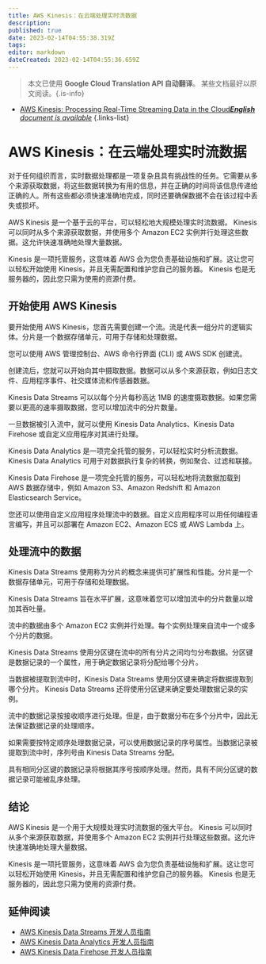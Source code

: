 ```yaml
---
title: AWS Kinesis：在云端处理实时流数据
description: 
published: true
date: 2023-02-14T04:55:38.319Z
tags: 
editor: markdown
dateCreated: 2023-02-14T04:55:36.659Z
---
```


> 本文已使用 **Google Cloud Translation API 自动翻译**。
某些文档最好以原文阅读。{.is-info}



- [AWS Kinesis: Processing Real-Time Streaming Data in the Cloud***English** document is available*](/en/Knowledge-base/Cloud/aws-kinesis-processing-real-time-streaming-data-in-the-cloud)
{.links-list}

      

# AWS Kinesis：在云端处理实时流数据

对于任何组织而言，实时数据处理都是一项复杂且具有挑战性的任务。它需要从多个来源获取数据，将这些数据转换为有用的信息，并在正确的时间将该信息传递给正确的人。所有这些都必须快速准确地完成，同时还要确保数据不会在该过程中丢失或损坏。

AWS Kinesis 是一个基于云的平台，可以轻松地大规模处理实时流数据。 Kinesis 可以同时从多个来源获取数据，并使用多个 Amazon EC2 实例并行处理这些数据。这允许快速准确地处理大量数据。

Kinesis 是一项托管服务，这意味着 AWS 会为您负责基础设施和扩展。这让您可以轻松开始使用 Kinesis，并且无需配置和维护您自己的服务器。 Kinesis 也是无服务器的，因此您只需为使用的资源付费。

## 开始使用 AWS Kinesis

要开始使用 AWS Kinesis，您首先需要创建一个流。流是代表一组分片的逻辑实体。分片是一个数据存储单元，可用于存储和处理数据。

您可以使用 AWS 管理控制台、AWS 命令行界面 (CLI) 或 AWS SDK 创建流。

创建流后，您就可以开始向其中摄取数据。数据可以从多个来源获取，例如日志文件、应用程序事件、社交媒体流和传感器数据。

Kinesis Data Streams 可以以每个分片每秒高达 1MB 的速度摄取数据。如果您需要以更高的速率摄取数据，您可以增加流中的分片数量。

一旦数据被引入流中，就可以使用 Kinesis Data Analytics、Kinesis Data Firehose 或自定义应用程序对其进行处理。

Kinesis Data Analytics 是一项完全托管的服务，可以轻松实时分析流数据。 Kinesis Data Analytics 可用于对数据执行复杂的转换，例如聚合、过滤和联接。

Kinesis Data Firehose 是一项完全托管的服务，可以轻松地将流数据加载到 AWS 数据存储中，例如 Amazon S3、Amazon Redshift 和 Amazon Elasticsearch Service。

您还可以使用自定义应用程序处理流中的数据。自定义应用程序可以用任何编程语言编写，并且可以部署在 Amazon EC2、Amazon ECS 或 AWS Lambda 上。

## 处理流中的数据

Kinesis Data Streams 使用称为分片的概念来提供可扩展性和性能。分片是一个数据存储单元，可用于存储和处理数据。

Kinesis Data Streams 旨在水平扩展，这意味着您可以增加流中的分片数量以增加其吞吐量。

流中的数据由多个 Amazon EC2 实例并行处理。每个实例处理来自流中一个或多个分片的数据。

Kinesis Data Streams 使用分区键在流中的所有分片之间均匀分布数据。分区键是数据记录的一个属性，用于确定数据记录将分配给哪个分片。

当数据被提取到流中时，Kinesis Data Streams 使用分区键来确定将数据提取到哪个分片。 Kinesis Data Streams 还将使用分区键来确定要处理数据记录的实例。

流中的数据记录按接收顺序进行处理。但是，由于数据分布在多个分片中，因此无法保证数据记录的处理顺序。

如果需要按特定顺序处理数据记录，可以使用数据记录的序号属性。当数据记录被提取到流中时，序列号由 Kinesis Data Streams 分配。

具有相同分区键的数据记录将根据其序号按顺序处理。然而，具有不同分区键的数据记录可能被乱序处理。

## 结论

AWS Kinesis 是一个用于大规模处理实时流数据的强大平台。 Kinesis 可以同时从多个来源获取数据，并使用多个 Amazon EC2 实例并行处理这些数据。这允许快速准确地处理大量数据。

Kinesis 是一项托管服务，这意味着 AWS 会为您负责基础设施和扩展。这让您可以轻松开始使用 Kinesis，并且无需配置和维护您自己的服务器。 Kinesis 也是无服务器的，因此您只需为使用的资源付费。

## 延伸阅读

- [AWS Kinesis Data Streams 开发人员指南](https://docs.aws.amazon.com/kinesis/latest/datastreams/developer-guide.html)
- [AWS Kinesis Data Analytics 开发人员指南](https://docs.aws.amazon.com/kinesisanalytics/latest/java/getting-started.html)
- [AWS Kinesis Data Firehose 开发人员指南](https://docs.aws.amazon.com/firehose/latest/dev/what-is-this-service.html)